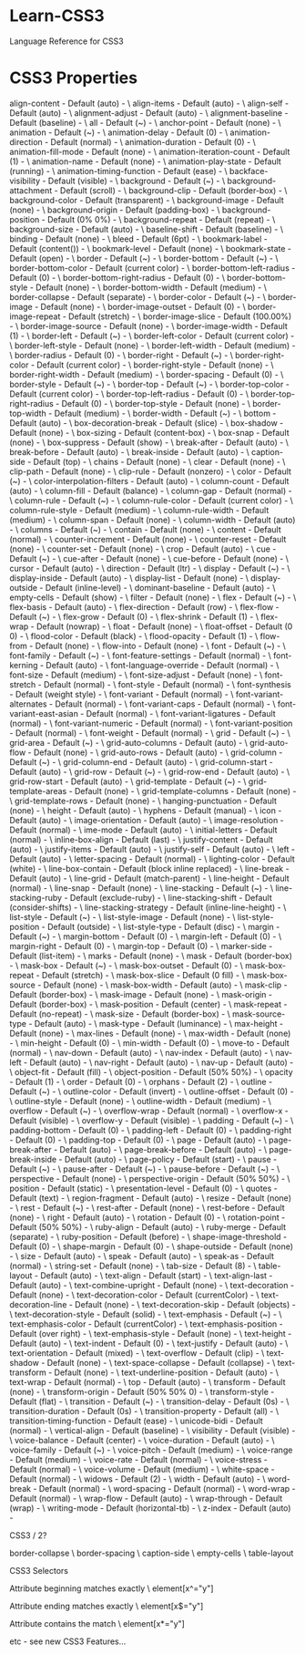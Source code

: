 # Learn-CSS3

Language Reference for CSS3


# CSS3 Properties

align-content - Default (auto) - \ 
align-items - Default (auto) - \ 
align-self - Default (auto) - \ 
alignment-adjust - Default (auto) - \ 
alignment-baseline - Default (baseline) - \ 
all - Default (~) - \ 
anchor-point - Default (none) - \ 
animation - Default (~) - \ 
animation-delay - Default (0) - \ 
animation-direction - Default (normal) - \ 
animation-duration - Default (0) - \ 
animation-fill-mode - Default (none) - \ 
animation-iteration-count - Default (1) - \ 
animation-name - Default (none) - \ 
animation-play-state - Default (running) - \ 
animation-timing-function - Default (ease) - \ 
backface-visibility - Default (visible) - \ 
background - Default (~) - \ 
background-attachment - Default (scroll) - \ 
background-clip - Default (border-box) - \ 
background-color - Default (transparent) - \ 
background-image - Default (none) - \ 
background-origin - Default (padding-box) - \ 
background-position - Default (0% 0%) - \ 
background-repeat - Default (repeat) - \ 
background-size - Default (auto) - \ 
baseline-shift - Default (baseline) - \ 
binding - Default (none) - \ 
bleed - Default (6pt) - \ 
bookmark-label - Default (content()) - \ 
bookmark-level - Default (none) - \ 
bookmark-state - Default (open) - \ 
border - Default (~) - \ 
border-bottom - Default (~) - \ 
border-bottom-color - Default (current color) - \ 
border-bottom-left-radius - Default (0) - \ 
border-bottom-right-radius - Default (0) - \ 
border-bottom-style - Default (none) - \ 
border-bottom-width - Default (medium) - \ 
border-collapse - Default (separate) - \ 
border-color - Default (~) - \ 
border-image - Default (none) - \ 
border-image-outset - Default (0) - \ 
border-image-repeat - Default (stretch) - \ 
border-image-slice - Default (100.00%) - \ 
border-image-source - Default (none) - \ 
border-image-width - Default (1) - \ 
border-left - Default (~) - \ 
border-left-color - Default (current color) - \ 
border-left-style - Default (none) - \ 
border-left-width - Default (medium) - \ 
border-radius - Default (0) - \ 
border-right - Default (~) - \ 
border-right-color - Default (current color) - \ 
border-right-style - Default (none) - \ 
border-right-width - Default (medium) - \ 
border-spacing - Default (0) - \ 
border-style - Default (~) - \ 
border-top - Default (~) - \ 
border-top-color - Default (current color) - \ 
border-top-left-radius - Default (0) - \ 
border-top-right-radius - Default (0) - \ 
border-top-style - Default (none) - \ 
border-top-width - Default (medium) - \ 
border-width - Default (~) - \ 
bottom - Default (auto) - \ 
box-decoration-break - Default (slice) - \ 
box-shadow - Default (none) - \ 
box-sizing - Default (content-box) - \ 
box-snap - Default (none) - \ 
box-suppress - Default (show) - \ 
break-after - Default (auto) - \ 
break-before - Default (auto) - \ 
break-inside - Default (auto) - \ 
caption-side - Default (top) - \ 
chains - Default (none) - \ 
clear - Default (none) - \ 
clip-path - Default (none) - \ 
clip-rule - Default (nonzero) - \ 
color - Default (~) - \ 
color-interpolation-filters - Default (auto) - \ 
column-count - Default (auto) - \ 
column-fill - Default (balance) - \ 
column-gap - Default (normal) - \ 
column-rule - Default (~) - \ 
column-rule-color - Default (current color) - \ 
column-rule-style - Default (medium) - \ 
column-rule-width - Default (medium) - \ 
column-span - Default (none) - \ 
column-width - Default (auto) - \ 
columns - Default (~) - \ 
contain - Default (none) - \ 
content - Default (normal) - \ 
counter-increment - Default (none) - \ 
counter-reset - Default (none) - \ 
counter-set - Default (none) - \ 
crop - Default (auto) - \ 
cue - Default (~) - \ 
cue-after - Default (none) - \ 
cue-before - Default (none) - \ 
cursor - Default (auto) - \ 
direction - Default (ltr) - \ 
display - Default (~) - \ 
display-inside - Default (auto) - \ 
display-list - Default (none) - \ 
display-outside - Default (inline-level) - \ 
dominant-baseline - Default (auto) - \ 
empty-cells - Default (show) - \ 
filter - Default (none) - \ 
flex - Default (~) - \ 
flex-basis - Default (auto) - \ 
flex-direction - Default (row) - \ 
flex-flow - Default (~) - \ 
flex-grow - Default (0) - \ 
flex-shrink - Default (1) - \ 
flex-wrap - Default (nowrap) - \ 
float - Default (none) - \ 
float-offset - Default (0 0) - \ 
flood-color - Default (black) - \ 
flood-opacity - Default (1) - \ 
flow-from - Default (none) - \ 
flow-into - Default (none) - \ 
font - Default (~) - \ 
font-family - Default (~) - \ 
font-feature-settings - Default (normal) - \ 
font-kerning - Default (auto) - \ 
font-language-override - Default (normal) - \ 
font-size - Default (medium) - \ 
font-size-adjust - Default (none) - \ 
font-stretch - Default (normal) - \ 
font-style - Default (normal) - \ 
font-synthesis - Default (weight style) - \ 
font-variant - Default (normal) - \ 
font-variant-alternates - Default (normal) - \ 
font-variant-caps - Default (normal) - \ 
font-variant-east-asian - Default (normal) - \ 
font-variant-ligatures - Default (normal) - \ 
font-variant-numeric - Default (normal) - \ 
font-variant-position - Default (normal) - \ 
font-weight - Default (normal) - \ 
grid - Default (~) - \ 
grid-area - Default (~) - \ 
grid-auto-columns - Default (auto) - \ 
grid-auto-flow - Default (none) - \ 
grid-auto-rows - Default (auto) - \ 
grid-column - Default (~) - \ 
grid-column-end - Default (auto) - \ 
grid-column-start - Default (auto) - \ 
grid-row - Default (~) - \ 
grid-row-end - Default (auto) - \ 
grid-row-start - Default (auto) - \ 
grid-template - Default (~) - \ 
grid-template-areas - Default (none) - \ 
grid-template-columns - Default (none) - \ 
grid-template-rows - Default (none) - \ 
hanging-punctuation - Default (none) - \ 
height - Default (auto) - \ 
hyphens - Default (manual) - \ 
icon - Default (auto) - \ 
image-orientation - Default (auto) - \ 
image-resolution - Default (normal) - \ 
ime-mode - Default (auto) - \ 
initial-letters - Default (normal) - \ 
inline-box-align - Default (last) - \ 
justify-content - Default (auto) - \ 
justify-items - Default (auto) - \ 
justify-self - Default (auto) -  \ 
left - Default (auto) - \ 
letter-spacing - Default (normal) - \ 
lighting-color - Default (white) - \ 
line-box-contain - Default (block inline replaced) - \ 
line-break - Default (auto) - \ 
line-grid - Default (match-parent) - \ 
line-height - Default (normal) - \ 
line-snap - Default (none) - \ 
line-stacking - Default (~) - \ 
line-stacking-ruby - Default (exclude-ruby) - \ 
line-stacking-shift - Default (consider-shifts) - \ 
line-stacking-strategy - Default (inline-line-height) - \ 
list-style - Default (~) - \ 
list-style-image - Default (none) - \ 
list-style-position - Default (outside) - \ 
list-style-type - Default (disc) - \ 
margin - Default (~) - \ 
margin-bottom - Default (0) - \ 
margin-left - Default (0) - \ 
margin-right - Default (0) - \ 
margin-top - Default (0) - \ 
marker-side - Default (list-item) - \ 
marks - Default (none) - \ 
mask - Default (border-box) - \ 
mask-box - Default (~) - \ 
mask-box-outset - Default (0) - \ 
mask-box-repeat - Default (stretch) - \ 
mask-box-slice - Default (0 fill) - \ 
mask-box-source - Default (none) - \ 
mask-box-width - Default (auto) - \ 
mask-clip - Default (border-box) - \ 
mask-image - Default (none) - \ 
mask-origin - Default (border-box) - \ 
mask-position - Default (center) - \ 
mask-repeat - Default (no-repeat) - \ 
mask-size - Default (border-box) - \ 
mask-source-type - Default (auto) - \ 
mask-type - Default (luminance) - \ 
max-height - Default (none) - \ 
max-lines - Default (none) - \ 
max-width - Default (none) - \ 
min-height - Default (0) - \ 
min-width - Default (0) - \ 
move-to - Default (normal) - \ 
nav-down - Default (auto) - \ 
nav-index - Default (auto) - \ 
nav-left - Default (auto) - \ 
nav-right - Default (auto) - \ 
nav-up - Default (auto) - \ 
object-fit - Default (fill) - \ 
object-position - Default (50% 50%) - \ 
opacity - Default (1) - \ 
order - Default (0) - \ 
orphans - Default (2) - \ 
outline - Default (~) - \ 
outline-color - Default (invert) - \ 
outline-offset - Default (0) - \ 
outline-style - Default (none) - \ 
outline-width - Default (medium) - \ 
overflow - Default (~) - \ 
overflow-wrap - Default (normal) - \ 
overflow-x - Default (visible) - \ 
overflow-y - Default (visible) - \ 
padding - Default (~) - \ 
padding-bottom - Default (0) - \ 
padding-left - Default (0) - \ 
padding-right - Default (0) - \ 
padding-top - Default (0) - \ 
page - Default (auto) - \ 
page-break-after - Default (auto) - \ 
page-break-before - Default (auto) - \ 
page-break-inside - Default (auto) - \ 
page-policy - Default (start) - \ 
pause - Default (~) - \ 
pause-after - Default (~) - \ 
pause-before - Default (~) - \ 
perspective - Default (none) - \ 
perspective-origin - Default (50% 50%) - \ 
position - Default (static) - \ 
presentation-level - Default (0) - \ 
quotes - Default (text) - \ 
region-fragment - Default (auto) - \ 
resize - Default (none) - \ 
rest - Default (~) - \ 
rest-after - Default (none) - \ 
rest-before - Default (none) - \ 
right - Default (auto) - \ 
rotation - Default (0) - \ 
rotation-point - Default (50% 50%) - \ 
ruby-align - Default (auto) - \ 
ruby-merge - Default (separate) - \ 
ruby-position - Default (before) - \ 
shape-image-threshold - Default (0) - \ 
shape-margin - Default (0) - \ 
shape-outside - Default (none) - \ 
size - Default (auto) - \ 
speak - Default (auto) - \ 
speak-as - Default (normal) - \ 
string-set - Default (none) - \ 
tab-size - Default (8) - \ 
table-layout - Default (auto) - \ 
text-align - Default (start) - \ 
text-align-last - Default (auto) - \ 
text-combine-upright - Default (none) - \ 
text-decoration - Default (none) - \ 
text-decoration-color - Default (currentColor) - \ 
text-decoration-line - Default (none) - \ 
text-decoration-skip - Default (objects) - \ 
text-decoration-style - Default (solid) - \ 
text-emphasis - Default (~) - \ 
text-emphasis-color - Default (currentColor) - \ 
text-emphasis-position - Default (over right) - \ 
text-emphasis-style - Default (none) - \ 
text-height - Default (auto) - \ 
text-indent - Default (0) - \ 
text-justify - Default (auto) - \ 
text-orientation - Default (mixed) - \ 
text-overflow - Default (clip) - \ 
text-shadow - Default (none) - \ 
text-space-collapse - Default (collapse) - \ 
text-transform - Default (none) - \ 
text-underline-position - Default (auto) - \ 
text-wrap - Default (normal) - \ 
top - Default (auto) - \ 
transform - Default (none) - \ 
transform-origin - Default (50% 50% 0) - \ 
transform-style - Default (flat) - \ 
transition - Default (~) - \ 
transition-delay - Default (0s) - \ 
transition-duration - Default (0s) - \ 
transition-property - Default (all) - \ 
transition-timing-function - Default (ease) - \ 
unicode-bidi - Default (normal) - \ 
vertical-align - Default (baseline) - \ 
visibility - Default (visible) - \ 
voice-balance - Default (center) - \ 
voice-duration - Default (auto) - \ 
voice-family - Default (~) - \ 
voice-pitch - Default (medium) - \ 
voice-range - Default (medium) - \ 
voice-rate - Default (normal) - \ 
voice-stress - Default (normal) - \ 
voice-volume - Default (medium) - \ 
white-space - Default (normal) - \ 
widows - Default (2) - \ 
width - Default (auto) - \ 
word-break - Default (normal) - \ 
word-spacing - Default (normal) - \ 
word-wrap - Default (normal) - \ 
wrap-flow - Default (auto) - \ 
wrap-through - Default (wrap) - \ 
writing-mode - Default (horizontal-tb) - \ 
z-index - Default (auto) -




CSS3 / 2?

border-collapse \ 
border-spacing \ 
caption-side \ 
empty-cells \ 
table-layout



CSS3 Selectors

Attribute beginning matches exactly \ 
element[x^="y"]

Attribute ending matches exactly \ 
element[x$="y"]

Attribute contains the match \ 
element[x*="y"]


etc - see new CSS3 Features...
